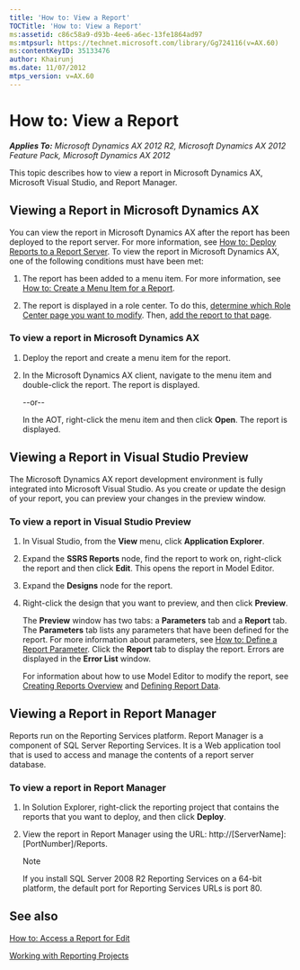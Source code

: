 ```yaml
---
title: 'How to: View a Report'
TOCTitle: 'How to: View a Report'
ms:assetid: c86c58a9-d93b-4ee6-a6ec-13fe1864ad97
ms:mtpsurl: https://technet.microsoft.com/library/Gg724116(v=AX.60)
ms:contentKeyID: 35133476
author: Khairunj
ms.date: 11/07/2012
mtps_version: v=AX.60
---
```


# How to: View a Report 


_**Applies To:** Microsoft Dynamics AX 2012 R2, Microsoft Dynamics AX 2012 Feature Pack, Microsoft Dynamics AX 2012_

This topic describes how to view a report in Microsoft Dynamics AX, Microsoft Visual Studio, and Report Manager.

## Viewing a Report in Microsoft Dynamics AX

You can view the report in Microsoft Dynamics AX after the report has been deployed to the report server. For more information, see [How to: Deploy Reports to a Report Server](how-to-deploy-reports-to-a-report-server.md). To view the report in Microsoft Dynamics AX, one of the following conditions must have been met:

1.  The report has been added to a menu item. For more information, see [How to: Create a Menu Item for a Report](how-to-create-a-menu-item-for-a-report.md).

2.  The report is displayed in a role center. To do this, [determine which Role Center page you want to modify](https://technet.microsoft.com/library/cc558235\(v=ax.60\)). Then, [add the report to that page](https://technet.microsoft.com/library/cc553120\(v=ax.60\)).

### To view a report in Microsoft Dynamics AX

1.  Deploy the report and create a menu item for the report.

2.  In the Microsoft Dynamics AX client, navigate to the menu item and double-click the report. The report is displayed.
    
    \--or--
    
    In the AOT, right-click the menu item and then click **Open**. The report is displayed.

## Viewing a Report in Visual Studio Preview

The Microsoft Dynamics AX report development environment is fully integrated into Microsoft Visual Studio. As you create or update the design of your report, you can preview your changes in the preview window.

### To view a report in Visual Studio Preview

1.  In Visual Studio, from the **View** menu, click **Application Explorer**.

2.  Expand the **SSRS Reports** node, find the report to work on, right-click the report and then click **Edit**. This opens the report in Model Editor.

3.  Expand the **Designs** node for the report.

4.  Right-click the design that you want to preview, and then click **Preview**.
    
    The **Preview** window has two tabs: a **Parameters** tab and a **Report** tab. The **Parameters** tab lists any parameters that have been defined for the report. For more information about parameters, see [How to: Define a Report Parameter](how-to-define-a-report-parameter.md). Click the **Report** tab to display the report. Errors are displayed in the **Error List** window.
    
    For information about how to use Model Editor to modify the report, see [Creating Reports Overview](creating-reports-overview.md) and [Defining Report Data](defining-report-data.md).

## Viewing a Report in Report Manager

Reports run on the Reporting Services platform. Report Manager is a component of SQL Server Reporting Services. It is a Web application tool that is used to access and manage the contents of a report server database.

### To view a report in Report Manager

1.  In Solution Explorer, right-click the reporting project that contains the reports that you want to deploy, and then click **Deploy**.

2.  View the report in Report Manager using the URL: http://\[ServerName\]:\[PortNumber\]/Reports.
    

    > [!NOTE]
    > <P>If you install SQL Server 2008 R2 Reporting Services on a 64-bit platform, the default port for Reporting Services URLs is port 80.</P>



## See also

[How to: Access a Report for Edit](how-to-access-a-report-for-edit.md)

[Working with Reporting Projects](working-with-reporting-projects.md)

